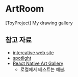 # ArtRoom
[ToyProject] My drawing gallery

## 참고 자료

- [intercative web site](https://blog.hubspot.com/website/interactive-websites)
- [spotlight](https://github.com/nextapps-de/spotlight#started)
- [React Native Art Gallery](https://github.com/PedroBern/react-native-art-museums-app)
  - 로컬에서 테스트는 해봄.